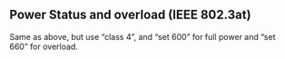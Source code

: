 Power Status and overload (IEEE 802.3at)
----------------------------------------

Same as above, but use “class 4”, and “set 600” for full power and “set 660” for
overload.
